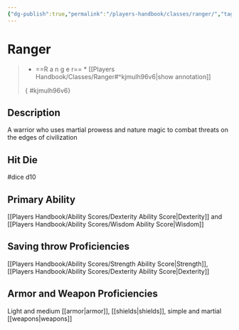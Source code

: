 ```yaml
---
{"dg-publish":true,"permalink":"/players-handbook/classes/ranger/","tags":["class"],"noteIcon":""}
---
```


# Ranger



>
>* ==R a n g e r== *
>[[Players Handbook/Classes/Ranger#^kjmulh96v6\|show annotation]]
>
>
>
>{ #kjmulh96v6}

## Description

A warrior who uses martial prowess and nature magic to combat threats on the edges of civilization

## Hit Die

#dice d10

## Primary Ability

[[Players Handbook/Ability Scores/Dexterity Ability Score\|Dexterity]] and [[Players Handbook/Ability Scores/Wisdom Ability Score\|Wisdom]]

## Saving throw Proficiencies

[[Players Handbook/Ability Scores/Strength Ability Score\|Strength]], [[Players Handbook/Ability Scores/Dexterity Ability Score\|Dexterity]]

## Armor and Weapon Proficiencies 

Light and medium [[armor\|armor]], [[shields\|shields]], simple and martial [[weapons\|weapons]]